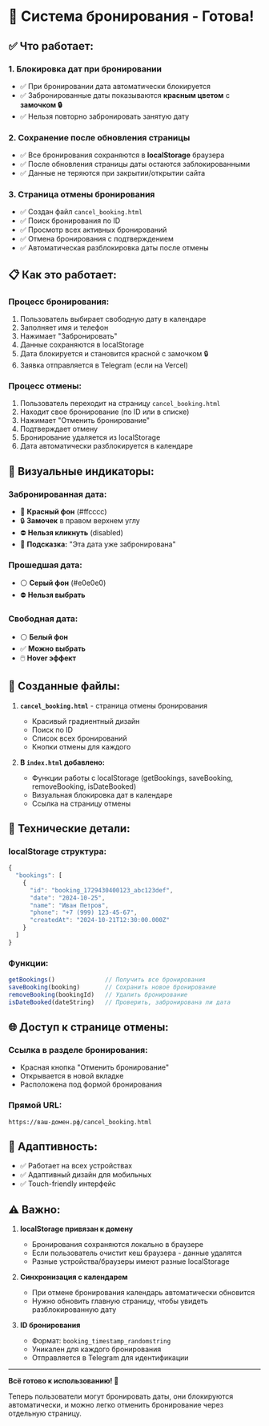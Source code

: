 # 📅 Система бронирования - Готова!

## ✅ Что работает:

### 1. **Блокировка дат при бронировании**
- ✅ При бронировании дата автоматически блокируется
- ✅ Забронированные даты показываются **красным цветом** с **замочком 🔒**
- ✅ Нельзя повторно забронировать занятую дату

### 2. **Сохранение после обновления страницы**
- ✅ Все бронирования сохраняются в **localStorage** браузера
- ✅ После обновления страницы даты остаются заблокированными
- ✅ Данные не теряются при закрытии/открытии сайта

### 3. **Страница отмены бронирования**
- ✅ Создан файл `cancel_booking.html`
- ✅ Поиск бронирования по ID
- ✅ Просмотр всех активных бронирований
- ✅ Отмена бронирования с подтверждением
- ✅ Автоматическая разблокировка даты после отмены

## 📋 Как это работает:

### Процесс бронирования:
1. Пользователь выбирает свободную дату в календаре
2. Заполняет имя и телефон
3. Нажимает "Забронировать"
4. Данные сохраняются в localStorage
5. Дата блокируется и становится красной с замочком 🔒
6. Заявка отправляется в Telegram (если на Vercel)

### Процесс отмены:
1. Пользователь переходит на страницу `cancel_booking.html`
2. Находит свое бронирование (по ID или в списке)
3. Нажимает "Отменить бронирование"
4. Подтверждает отмену
5. Бронирование удаляется из localStorage
6. Дата автоматически разблокируется в календаре

## 🎨 Визуальные индикаторы:

### Забронированная дата:
- 🔴 **Красный фон** (#ffcccc)
- 🔒 **Замочек** в правом верхнем углу
- ⛔ **Нельзя кликнуть** (disabled)
- 💬 **Подсказка:** "Эта дата уже забронирована"

### Прошедшая дата:
- ⚪ **Серый фон** (#e0e0e0)
- ⛔ **Нельзя выбрать**

### Свободная дата:
- ⚪ **Белый фон**
- ✅ **Можно выбрать**
- 🖱️ **Hover эффект**

## 📁 Созданные файлы:

1. **`cancel_booking.html`** - страница отмены бронирования
   - Красивый градиентный дизайн
   - Поиск по ID
   - Список всех бронирований
   - Кнопки отмены для каждого

2. **В `index.html` добавлено:**
   - Функции работы с localStorage (getBookings, saveBooking, removeBooking, isDateBooked)
   - Визуальная блокировка дат в календаре
   - Ссылка на страницу отмены

## 🔧 Технические детали:

### localStorage структура:
```javascript
{
  "bookings": [
    {
      "id": "booking_1729430400123_abc123def",
      "date": "2024-10-25",
      "name": "Иван Петров",
      "phone": "+7 (999) 123-45-67",
      "createdAt": "2024-10-21T12:30:00.000Z"
    }
  ]
}
```

### Функции:
```javascript
getBookings()              // Получить все бронирования
saveBooking(booking)       // Сохранить новое бронирование
removeBooking(bookingId)   // Удалить бронирование
isDateBooked(dateString)   // Проверить, забронирована ли дата
```

## 🌐 Доступ к странице отмены:

### Ссылка в разделе бронирования:
- Красная кнопка "Отменить бронирование"
- Открывается в новой вкладке
- Расположена под формой бронирования

### Прямой URL:
```
https://ваш-домен.рф/cancel_booking.html
```

## 📱 Адаптивность:

- ✅ Работает на всех устройствах
- ✅ Адаптивный дизайн для мобильных
- ✅ Touch-friendly интерфейс

## ⚠️ Важно:

1. **localStorage привязан к домену**
   - Бронирования сохраняются локально в браузере
   - Если пользователь очистит кеш браузера - данные удалятся
   - Разные устройства/браузеры имеют разные localStorage

2. **Синхронизация с календарем**
   - При отмене бронирования календарь автоматически обновится
   - Нужно обновить главную страницу, чтобы увидеть разблокированную дату

3. **ID бронирования**
   - Формат: `booking_timestamp_randomstring`
   - Уникален для каждого бронирования
   - Отправляется в Telegram для идентификации

---

**Всё готово к использованию! 🎯**

Теперь пользователи могут бронировать даты, они блокируются автоматически,
и можно легко отменить бронирование через отдельную страницу.

